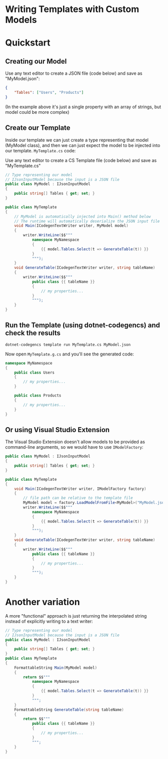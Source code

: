 # Writing Templates with Custom Models

# <a name="quickstart"></a>Quickstart

## Creating our Model

Use any text editor to create a JSON file (code below) and save as "MyModel.json":

```json
{
    "Tables": ["Users", "Products"]
}
```

(In the example above it's just a single property with an array of strings, but model could be more complex)

## Create our Template

Inside our template we can just create a type representing that model (MyModel class), and then we can just expect the model to be injected into our template. `MyTemplate.cs` code: 

Use any text editor to create a CS Template file (code below) and save as "MyTemplate.cs"

```cs
// Type representing our model
// IJsonInputModel because the input is a JSON file
public class MyModel : IJsonInputModel
{
    public string[] Tables { get; set; }
}

public class MyTemplate
{
    // MyModel is automatically injected into Main() method below
    // The runtime will automatically deserialize the JSON input file
    void Main(ICodegenTextWriter writer, MyModel model)
    {
        writer.WriteLine($$"""
            namespace MyNamespace
            {
                {{ model.Tables.Select(t => GenerateTable(t)) }}
            }
            """);
    }
    void GenerateTable(ICodegenTextWriter writer, string tableName)
    {
        writer.WriteLine($$"""
            public class {{ tableName }}
            {
                // my properties...
            }
            """);
    }
}
```


## Run the Template (using dotnet-codegencs) and check the results

`dotnet-codegencs template run MyTemplate.cs MyModel.json`

Now open `MyTemplate.g.cs` and you'll see the generated code:

```cs
namespace MyNamespace
{
    public class Users
    {
        // my properties...
    }

    public class Products
    {
        // my properties...
    }
}
```

## Or using Visual Studio Extension

The Visual Studio Extension doesn't allow models to be provided as command-line arguments, so we would have to use `IModelFactory`:
```cs
public class MyModel : IJsonInputModel
{
    public string[] Tables { get; set; }
}

public class MyTemplate
{
    void Main(ICodegenTextWriter writer, IModelFactory factory)
    {
        // file path can be relative to the template file
        MyModel model = factory.LoadModelFromFile<MyModel>("MyModel.json");
        writer.WriteLine($$"""
            namespace MyNamespace
            {
                {{ model.Tables.Select(t => GenerateTable(t)) }}
            }
            """);
    }
    void GenerateTable(ICodegenTextWriter writer, string tableName)
    {
        writer.WriteLine($$"""
            public class {{ tableName }}
            {
                // my properties...
            }
            """);
    }
}
```

# Another variation

A more "functional" approach is just returning the interpolated string instead of explicitly writing to a text writer:

```cs
// Type representing our model
// IJsonInputModel because the input is a JSON file
public class MyModel : IJsonInputModel
{
    public string[] Tables { get; set; }
}
public class MyTemplate
{
    FormattableString Main(MyModel model)
    {
        return $$"""
            namespace MyNamespace
            {
                {{ model.Tables.Select(t => GenerateTable(t)) }}
            }
            """;
    }
    FormattableString GenerateTable(string tableName)
    {
        return $$"""
            public class {{ tableName }}
            {
                // my properties...
            }
            """;
    }
}
```

